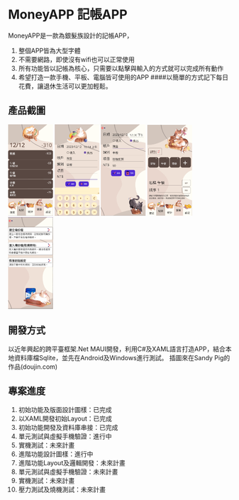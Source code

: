 # MoneyAPP 記帳APP
MoneyAPP是一款為銀髮族設計的記帳APP，
1. 整個APP皆為大型字體
2. 不需要網路，即使沒有wifi也可以正常使用
3. 所有功能皆以記帳為核心，只需要以點擊與輸入的方式就可以完成所有動作
4. 希望打造一款手機、平板、電腦皆可使用的APP
####以簡單的方式記下每日花費，讓退休生活可以更加輕鬆。

## 產品截圖

<img src="https://github.com/s750022s/MoneyAPP_AfterGitignore/blob/main/Demo/HomePage.png?raw=true" width="20%" height="20%"/> <img src="https://github.com/s750022s/MoneyAPP_AfterGitignore/blob/main/Demo/AddPage.png?raw=true" width="20%" height="20%"/> <img src="https://github.com/s750022s/MoneyAPP_AfterGitignore/blob/main/Demo/RevisePage.png?raw=true" width="20%" height="20%"/> <img src="https://github.com/s750022s/MoneyAPP_AfterGitignore/blob/main/Demo/Setting.png?raw=true" width="20%" height="20%"/> <img src="https://github.com/s750022s/MoneyAPP_AfterGitignore/blob/main/Demo/Settings.png?raw=true" width="20%" height="20%"/>

## 開發方式
以近年興起的跨平臺框架.Net MAUI開發，利用C#及XAML語言打造APP，結合本地資料庫檔Sqlite，並先在Android及Windows進行測試。
插圖來在Sandy Pig的作品(doujin.com)

## 專案進度
1. 初始功能及版面設計圖樣：已完成
2. 以XAML開發初始Layout：已完成
3. 初始功能開發及資料庫串接：已完成
4. 單元測試與虛擬手機驗證：進行中
5. 實機測試：未來計畫
6. 進階功能設計圖樣：進行中
7. 進階功能Layout及邏輯開發：未來計畫
8. 單元測試與虛擬手機驗證：未來計畫
9. 實機測試：未來計畫
10. 壓力測試及燒機測試：未來計畫
